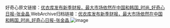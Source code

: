 好奇心原文链接：[优衣库发布新季财报，最大市场依然在中国和韩国_时尚_好奇心日报-张金晶 ](https://www.qdaily.com/articles/11949.html)
WebArchive归档链接：[优衣库发布新季财报，最大市场依然在中国和韩国_时尚_好奇心日报-张金晶 ](http://web.archive.org/web/20190623171658/https://www.qdaily.com/articles/11949.html)
![image](http://ww3.sinaimg.cn/large/007d5XDply1g3wbhanxmgj30u02fz4qp)